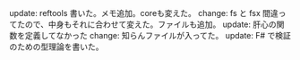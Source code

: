 update: reftools 書いた。メモ追加。coreも変えた。
change: fs と fsx 間違ってたので、中身もそれに合わせて変えた。ファイルも追加。
update: 肝心の関数を定義してなかった
change: 知らんファイルが入ってた。
update: F# で検証のための型理論を書いた。